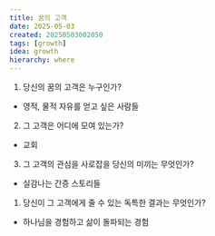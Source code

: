 ```yaml
---
title: 꿈의 고객
date: 2025-05-03
created: 20250503002050
tags: [growth]
idea: growth
hierarchy: where
---
```

1. 당신의 꿈의 고객은 누구인가?  

- 영적, 물적 자유를 얻고 싶은 사람들

2. 그 고객은 어디에 모여 있는가?  

- 교회

3. 그 고객의 관심을 사로잡을 당신의 미끼는 무엇인가?  

- 실감나는 간증 스토리들

1. 당신이 그 고객에게 줄 수 있는 독특한 결과는 무엇인가?
* 하나님을 경험하고 삶이 돌파되는 경험